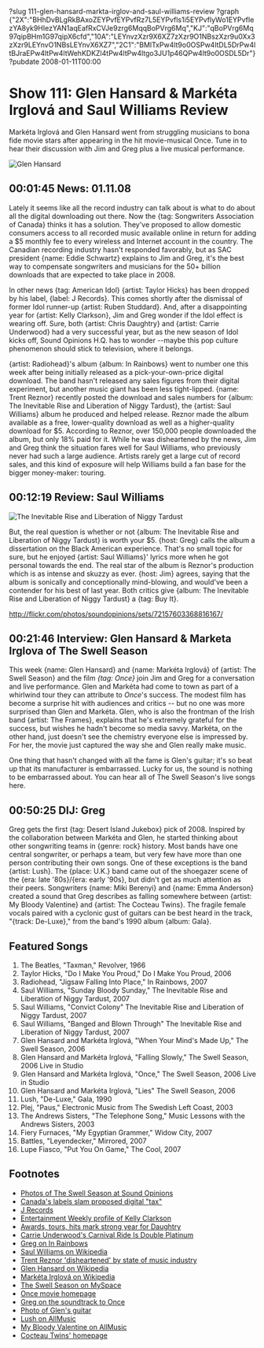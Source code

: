 ?slug 111-glen-hansard-markta-irglov-and-saul-williams-review
?graph {"2X":"BHhDvBLgRkBAxoZEYPvfEYPvfRz7L5EYPvfls1i5EYPvflyWo1EYPvfIezYA8yk9HIezYAN1aqEafRxCVJe9zrg6MqqBoPVrg6Mq","KJ":"qBoPVrg6Mq97qipBHm1G97qipX6cfd","10A":"LEYnvzXzr9X6XZ7zXzr9O1NBszXzr9u0Xx3zXzr9LEYnvO1NBsLEYnvX6XZ7","2C1":"BMlTxPw4lt9o0OSPw4ltDL5DrPw4ltBJraEPw4ltPw4ltWehKDKZl4tPw4ltPw4ltgo3JU1p46QPw4lt9o0OSDL5Dr"}
?pubdate 2008-01-11T00:00

# Show 111: Glen Hansard & Markéta Irglová and Saul Williams Review
Markéta Irglová and Glen Hansard went from struggling musicians to bona fide movie stars after appearing in the hit movie-musical Once. Tune in to hear their discussion with Jim and Greg plus a live musical performance.

![Glen Hansard](https://static.soundopinions.org/images/2008/theswellseason.jpg)

## 00:01:45 News: 01.11.08
Lately it seems like all the record industry can talk about is what to do about all the digital downloading out there. Now the {tag: Songwriters Association of Canada} thinks it has a solution. They've proposed to allow domestic consumers access to all recorded music available online in return for adding a $5 monthly fee to every wireless and Internet account in the country. The Canadian recording industry hasn't responded favorably, but as SAC president {name: Eddie Schwartz} explains to Jim and Greg, it's the best way to compensate songwriters and musicians for the 50+ billion downloads that are expected to take place in 2008.

In other news {tag: American Idol} {artist: Taylor Hicks} has been dropped by his label, {label: J Records}. This comes shortly after the dismissal of former Idol runner-up {artist: Ruben Studdard}. And, after a disappointing year for {artist: Kelly Clarkson}, Jim and Greg wonder if the Idol effect is wearing off. Sure, both {artist: Chris Daughtry} and {artist: Carrie Underwood} had a very successful year, but as the new season of Idol kicks off, Sound Opinions H.Q. has to wonder --maybe this pop culture phenomenon should stick to television, where it belongs.

{artist: Radiohead}'s album {album: In Rainbows} went to number one this week after being initially released as a pick-your-own-price digital download. The band hasn't released any sales figures from their digital experiment, but another music giant has been less tight-lipped. {name: Trent Reznor} recently posted the download and sales numbers for {album: The Inevitable Rise and Liberation of Niggy Tardust}, the {artist: Saul Williams} album he produced and helped release. Reznor made the album available as a free, lower-quality download as well as a higher-quality download for $5. According to Reznor, over 150,000 people downloaded the album, but only 18% paid for it. While he was disheartened by the news, Jim and Greg think the situation fares well for Saul Williams, who previously never had such a large audience. Artists rarely get a large cut of record sales, and this kind of exposure will help Williams build a fan base for the bigger money-maker: touring.

## 00:12:19 Review: Saul Williams
![The Inevitable Rise and Liberation of Niggy Tardust](https://static.soundopinions.org/assets/111/KJ0.jpg)

But, the real question is whether or not {album: The Inevitable Rise and Liberation of Niggy Tardust} is worth your $5. {host: Greg} calls the album a dissertation on the Black American experience. That's no small topic for sure, but he enjoyed {artist: Saul Williams}' lyrics more when he got personal towards the end. The real star of the album is Reznor's production which is as intense and skuzzy as ever. {host: Jim} agrees, saying that the album is sonically and conceptionally mind-blowing, and would've been a contender for his best of last year. Both critics give {album: The Inevitable Rise and Liberation of Niggy Tardust} a {tag: Buy It}.

http://flickr.com/photos/soundopinions/sets/72157603368816167/

## 00:21:46 Interview: Glen Hansard & Marketa Irglova of The Swell Season
This week {name: Glen Hansard} and {name: Markéta Irglová} of {artist: The Swell Season} and the film *{tag: Once}* join Jim and Greg for a conversation and live performance. Glen and Markéta had come to town as part of a whirlwind tour they can attribute to *Once*'s success. The modest film has become a surprise hit with audiences and critics -- but no one was more surprised than Glen and Markéta. Glen, who is also the frontman of the Irish band {artist: The Frames}, explains that he's extremely grateful for the success, but wishes he hadn't become so media savvy. Markéta, on the other hand, just doesn't see the chemistry everyone else is impressed by. For her, the movie just captured the way she and Glen really make music.

One thing that hasn't changed with all the fame is Glen's guitar; it's so beat up that its manufacturer is embarrassed. Lucky for us, the sound is nothing to be embarrassed about. You can hear all of The Swell Season's live songs here.

## 00:50:25 DIJ: Greg
Greg gets the first {tag: Desert Island Jukebox} pick of 2008. Inspired by the collaboration between Markéta and Glen, he started thinking about other songwriting teams in {genre: rock} history. Most bands have one central songwriter, or perhaps a team, but very few have more than one person contributing their own songs. One of these exceptions is the band {artist: Lush}. The {place: U.K.} band came out of the shoegazer scene of the {era: late '80s}/{era: early '90s}, but didn't get as much attention as their peers. Songwriters {name: Miki Berenyi} and {name: Emma Anderson} created a sound that Greg describes as falling somewhere between {artist: My Bloody Valentine} and {artist: The Cocteau Twins}. The fragile female vocals paired with a cyclonic gust of guitars can be best heard in the track, "{track: De-Luxe}," from the band's 1990 album {album: Gala}.

## Featured Songs
1. The Beatles, "Taxman," Revolver, 1966
2. Taylor Hicks, "Do I Make You Proud," Do I Make You Proud, 2006
3. Radiohead, "Jigsaw Falling Into Place," In Rainbows, 2007
4. Saul Williams, "Sunday Bloody Sunday," The Inevitable Rise and Liberation of Niggy Tardust, 2007
5. Saul Williams, "Convict Colony" The Inevitable Rise and Liberation of Niggy Tardust, 2007
6. Saul Williams, "Banged and Blown Through" The Inevitable Rise and Liberation of Niggy Tardust, 2007
7. Glen Hansard and Markéta Irglová, "When Your Mind's Made Up," The Swell Season, 2006
8. Glen Hansard and Markéta Irglová, "Falling Slowly," The Swell Season, 2006 Live in Studio
9. Glen Hansard and Markéta Irglová, "Once," The Swell Season, 2006 Live in Studio
10. Glen Hansard and Markéta Irglová, "Lies" The Swell Season, 2006
11. Lush, "De-Luxe," Gala, 1990
12. Plej, "Paus," Electronic Music from The Swedish Left Coast, 2003
13. The Andrews Sisters, "The Telephone Song," Music Lessons with the Andrews Sisters, 2003
14. Fiery Furnaces, "My Egyptian Grammer," Widow City, 2007
15. Battles, "Leyendecker," Mirrored, 2007
16. Lupe Fiasco, "Put You On Game," The Cool, 2007

## Footnotes
- [Photos of The Swell Season at Sound Opinions](http://flickr.com/photos/soundopinions/sets/72157603368816167/)
- [Canada's labels slam proposed digital "tax"](http://uk.reuters.com/article/internetNews/idUKN0432940320080105?pageNumber=1&virtualBrandChannel=0)
- [J Records](http://www.jrecords.com/)
- [Entertainment Weekly profile of Kelly Clarkson](http://www.ew.com/ew/article/0,,20038840_20038841_20038857,00.html)
- [Awards, tours, hits mark strong year for Daughtry](http://www.reuters.com/article/musicNews/idUSN1435637220071214)
- [Carrie Underwood's Carnival Ride Is Double Platinum](http://www.cmt.com/news/articles/1576551/20071214/underwood__carrie.jhtml)
- [Greg on In Rainbows](http://leisureblogs.chicagotribune.com/turn_it_up/2008/01/radiohead-debut.html)
- [Saul Williams on Wikipedia](http://en.wikipedia.org/wiki/Saul_Williams)
- [Trent Reznor 'disheartened' by state of music industry](http://www.nme.com/news/nme/33469)
- [Glen Hansard on Wikipedia](http://en.wikipedia.org/wiki/Glen_Hansard)
- [Markéta Irglová on Wikipedia](http://en.wikipedia.org/wiki/Mark%c3%a9ta_Irglov%c3%a1)
- [The Swell Season on MySpace](http://www.myspace.com/theswellseason)
- [Once movie homepage](http://www.foxsearchlight.com/once/)
- [Greg on the soundtrack to Once](http://leisureblogs.chicagotribune.com/turn_it_up/2007/07/once-couple-mus.html)
- [Photo of Glen's guitar](http://www.flickr.com/photos/soundopinions/2084105333/in/set-72157603368816167/)
- [Lush on AllMusic](http://www.allmusic.com/cg/amg.dll?p=amg&sql=11:jifpxqe5ldfe)
- [My Bloody Valentine on AllMusic](http://www.allmusic.com/cg/amg.dll?p=amg&sql=11:hifixqe5ldte)
- [Cocteau Twins' homepage](http://www.cocteautwins.com/)
